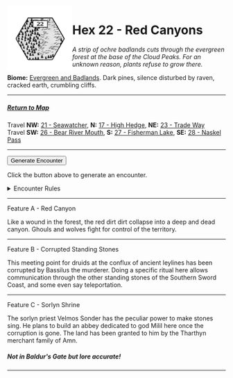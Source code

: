
<img align="left" width=150px src="/images/Hexes/hex22.png">
<h1>Hex 22 - Red Canyons</h1>

*A strip of ochre badlands cuts through the evergreen forest at the base of the Cloud Peaks. For an unknown reason, plants refuse to grow there.*

**Biome:** <u>Evergreen and Badlands</u>. Dark pines, silence disturbed by raven, cracked earth, crumbling cliffs.

---

##### [Return to Map](https://saltygoo.github.io/2024/12/31/BGHex/)
Travel **NW:** [21 - Seawatcher](/pages/BaldurHex/21-Seawatcher), **N:** [17 - High Hedge](/pages/BaldurHex/17-HighHedge), **NE:** [23 - Trade Way](/pages/BaldurHex/23-TradeWay)<br>
Travel **SW:** [26 - Bear River Mouth](/pages/BaldurHex/26-BearMouth), **S:** [27 - Fisherman Lake](/pages/BaldurHex/27-Lake), **SE:** [28 - Naskel Pass](/pages/BaldurHex/28-Pass)

 ---
 
<button id="generateText" >Generate Encounter</button> <br>

<span class="grey" id="result" style="height: 75px;"> Click the button above to generate an encounter. </span>

<details markdown="1">
<summary>Encounter Rules</summary>
Generate an encounter the first time the party goes to one of this hex's features and every 12 hours. Encounters can happen on the way to the location or at the destination. If an encounter would happen while the party rests, good survival skills while setting up camp make the encounter happen after the full rest is completed. Search the [Baldur's Gate Wiki](https://baldursgate.fandom.com/wiki/Baldur%27s_Gate_Wiki) for informations on named NPC. Do not hesitate to replace any named NPC by one the players have already met from time to time! It makes for a better story.
</details>

 ---

<span class="blacktitle"> Feature A - Red Canyon</span>

Like a wound in the forest, the red dirt dirt collapse into a deep and dead canyon. Ghouls and wolves fight for control of the territory.

---

<span class="blacktitle"> Feature B - Corrupted Standing Stones</span>

This meeting point for druids at the conflux of ancient leylines has been corrupted by Bassilus the murderer. Doing a specific ritual here allows communication through the other standing stones of the Southern Sword Coast, and some even say teleportation.

---

<span class="blacktitle"> Feature C - Sorlyn Shrine</span>

The sorlyn priest Velmos Sonder has the peculiar power to make stones sing. He plans to build an abbey dedicated to god Milil here once the corruption is gone. The land has been granted to him by the Tharthyn merchant family of Amn.

##### Not in Baldur's Gate but lore accurate!

---

<script>
    const climate1 = "Evergreen";
    const climate2 = "Barren";
</script>
<script src="/scripts/BGencounter.js"></script>
